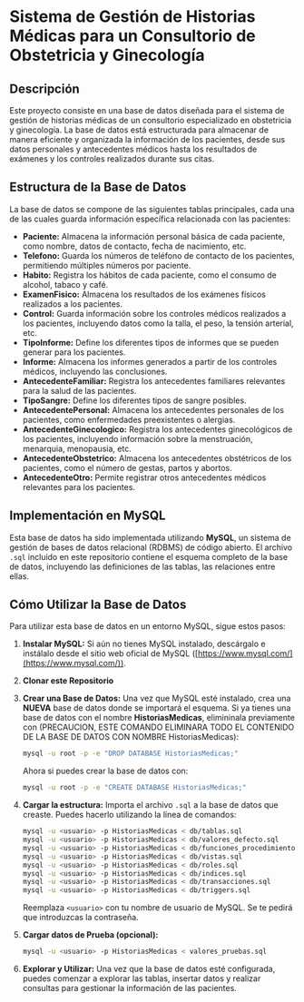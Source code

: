 # Sistema de Gestión de Historias Médicas para un Consultorio de Obstetricia y Ginecología

## Descripción

Este proyecto consiste en una base de datos diseñada para el sistema de gestión de historias médicas de un consultorio especializado en obstetricia y ginecología. La base de datos está estructurada para almacenar de manera eficiente y organizada la información de los pacientes, desde sus datos personales y antecedentes médicos hasta los resultados de exámenes y los controles realizados durante sus citas.

## Estructura de la Base de Datos

La base de datos se compone de las siguientes tablas principales, cada una de las cuales guarda información específica relacionada con las pacientes:

*   **Paciente:** Almacena la información personal básica de cada paciente, como nombre, datos de contacto, fecha de nacimiento, etc.
*   **Telefono:** Guarda los números de teléfono de contacto de los pacientes, permitiendo múltiples números por paciente.
*   **Habito:** Registra los hábitos de cada paciente, como el consumo de alcohol, tabaco y café.
*   **ExamenFisico:** Almacena los resultados de los exámenes físicos realizados a los pacientes.
*   **Control:** Guarda información sobre los controles médicos realizados a los pacientes, incluyendo datos como la talla, el peso, la tensión arterial, etc.
*   **TipoInforme:** Define los diferentes tipos de informes que se pueden generar para los pacientes.
*   **Informe:** Almacena los informes generados a partir de los controles médicos, incluyendo las conclusiones.
*   **AntecedenteFamiliar:** Registra los antecedentes familiares relevantes para la salud de las pacientes.
*   **TipoSangre:** Define los diferentes tipos de sangre posibles.
*   **AntecedentePersonal:** Almacena los antecedentes personales de los pacientes, como enfermedades preexistentes o alergias.
*   **AntecedenteGinecologico:** Registra los antecedentes ginecológicos de los pacientes, incluyendo información sobre la menstruación, menarquia, menopausia, etc.
*   **AntecedenteObstetrico:** Almacena los antecedentes obstétricos de los pacientes, como el número de gestas, partos y abortos.
*   **AntecedenteOtro:** Permite registrar otros antecedentes médicos relevantes para los pacientes.

## Implementación en MySQL
Esta base de datos ha sido implementada utilizando **MySQL**, un sistema de gestión de bases de datos relacional (RDBMS) de código abierto. El archivo `.sql` incluido en este repositorio contiene el esquema completo de la base de datos, incluyendo las definiciones de las tablas, las relaciones entre ellas.

## Cómo Utilizar la Base de Datos
Para utilizar esta base de datos en un entorno MySQL, sigue estos pasos:

1.  **Instalar MySQL:** Si aún no tienes MySQL instalado, descárgalo e instálalo desde el sitio web oficial de MySQL ([https://www.mysql.com/](https://www.mysql.com/)).

2. **Clonar este Repositorio**
 
3.  **Crear una Base de Datos:** Una vez que MySQL esté instalado, crea una **NUEVA** base de datos donde se importará el esquema.
    Si ya tienes una base de datos con el nombre **HistoriasMedicas**, elimininala previamente con (PRECAUCION, ESTE COMANDO ELIMINARA TODO EL CONTENIDO DE LA BASE DE DATOS CON NOMBRE HistoriasMedicas):
    ```bash
    mysql -u root -p -e "DROP DATABASE HistoriasMedicas;"
    ```
    Ahora si puedes crear la base de datos con:
    ```bash
    mysql -u root -p -e "CREATE DATABASE HistoriasMedicas;"
    ```

4.  **Cargar la estructura:** Importa el archivo `.sql` a la base de datos que creaste. Puedes hacerlo utilizando la línea de comandos:
    ```bash
    mysql -u <usuario> -p HistoriasMedicas < db/tablas.sql
    mysql -u <usuario> -p HistoriasMedicas < db/valores_defecto.sql
    mysql -u <usuario> -p HistoriasMedicas < db/funciones_procedimientos.sql
    mysql -u <usuario> -p HistoriasMedicas < db/vistas.sql
    mysql -u <usuario> -p HistoriasMedicas < db/roles.sql
    mysql -u <usuario> -p HistoriasMedicas < db/indices.sql
    mysql -u <usuario> -p HistoriasMedicas < db/transacciones.sql
    mysql -u <usuario> -p HistoriasMedicas < db/triggers.sql
    ```
    Reemplaza `<usuario>` con tu nombre de usuario de MySQL. Se te pedirá que introduzcas la contraseña.

5.  **Cargar datos de Prueba (opcional):** 
    ```bash
    mysql -u <usuario> -p HistoriasMedicas < valores_pruebas.sql
    ```

6.  **Explorar y Utilizar:** Una vez que la base de datos esté configurada, puedes comenzar a explorar las tablas, insertar datos y realizar consultas para gestionar la información de las pacientes.
